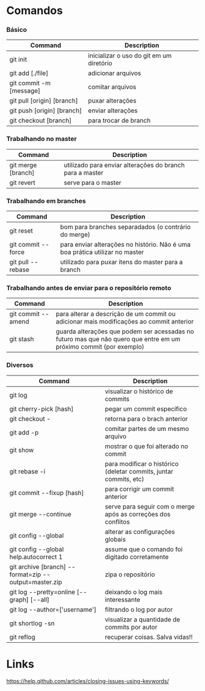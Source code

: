 # Comandos

### Básico
Command | Description
--------|------------
git init | inicializar o uso do git em um diretório
git add [./file] | adicionar arquivos
git commit -m [message] | comitar arquivos
git pull [origin] [branch] | puxar alterações 
git push [origin] [branch] | enviar alterações
git checkout [branch] | para trocar de branch

### Trabalhando no master
Command | Description
--------|------------
git merge [branch] | utilizado para enviar alterações do branch para a master
git revert | serve para o master


### Trabalhando em branches
Command | Description
--------|------------
git reset | bom para branches separadados (o contrário do merge)
git commit -- force | para enviar alterações no histório. Não é uma boa prática utilizar no master
git pull -- rebase | utilizado para puxar itens do master para a branch


### Trabalhando antes de enviar para o repositório remoto
Command | Description
--------|------------
git commit -- amend | para alterar a descrição de um commit ou adicionar mais modificações ao commit anterior
git stash | guarda alterações que podem ser acessadas no futuro mas que não quero que entre em um próximo commit (por exemplo)


### Diversos
Command | Description
--------|------------
git log | visualizar o histórico de commits
git cherry-pick [hash] | pegar um commit específico
git checkout - | retorna para o brach anterior
git add -p | comitar partes de um mesmo arquivo
git show | mostrar o que foi alterado no commit
git rebase -i | para modificar o histórico (deletar commits, juntar commits, etc)
git commit --fixup [hash] | para corrigir um commit anterior
git merge --continue | serve para seguir com o merge após as correções dos conflitos
git config --global | alterar as configurações globais
git config --global help.autocorrect 1 | assume que o comando foi digitado corretamente
git archive [branch] --format=zip --output=master.zip | zipa o repositório 
git log --pretty=online [--graph] [--all] | deixando o log mais interessante
git log --author=['username'] | filtrando o log por autor
git shortlog -sn | visualizar a quantidade de commits por autor
git reflog | recuperar coisas. Salva vidas!! 

# Links
https://help.github.com/articles/closing-issues-using-keywords/
